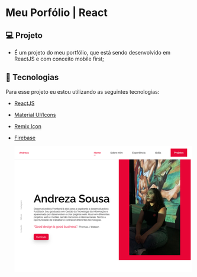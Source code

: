 # Meu Porfólio | React

## 💻 Projeto
- É um projeto do meu portfólio, que está sendo desenvolvido em ReactJS e com conceito mobile first;

## 🧪 Tecnologias

Para esse projeto eu estou utilizando as seguintes tecnologias:
- [ReactJS](https://react.dev/learn)
- [Material UI/Icons](https://mui.com)
- [Remix Icon](https://remixicon.com)
- [Firebase](https://firebase.google.com/?hl=pt-br)
  
  <img src="https://github.com/andrezadesousa/andreza-portfolio/blob/master/src/images/portfolio.png?raw=true" />
